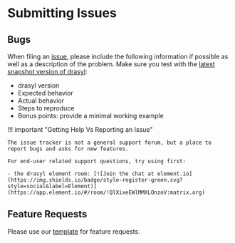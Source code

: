 # Submitting Issues

## Bugs

When filing an [issue](https://github.com/drasyl-overlay/drasyl/issues/new?assignees=&labels=&template=bug_report.md&title=), please include the following information if possible as well as a description
of the problem. Make sure you test with the [latest snapshot version of drasyl](../../getting-started/snapshots/#snapshots):

  * drasyl version
  * Expected behavior
  * Actual behavior
  * Steps to reproduce
  * Bonus points: provide a minimal working example
  

!!! important "Getting Help Vs Reporting an Issue"

    The issue tracker is not a general support forum, but a place to report bugs and asks for new features.

    For end-user related support questions, try using first:

    - the drasyl element room: [![Join the chat at element.io](https://img.shields.io/badge/style-register-green.svg?style=social&label=Element)](https://app.element.io/#/room/!QlXixeEWlMMXLOnzoV:matrix.org)
    
## Feature Requests

Please use our [template](https://github.com/drasyl-overlay/drasyl/issues/new?assignees=&labels=&template=feature_request.md&title=) for feature requests.